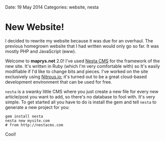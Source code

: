 Date: 19 May 2014
Categories: website, nesta

# New Website!

I decided to rewrite my website because it was due for an overhaul. The previous homegrown website that I had written would only go so far. It was mostly PHP and JavaScript (eww).

Welcome to **maprys.net** 2.0! I've used [Nesta CMS](http://nestacms.com) for the framework of the new site. It's written in Ruby (which I'm very comfortable with) so It's easily modifiable if I'd like to change bits and pieces.  I've worked on the site exclusively using [Nitrous.io](http://nitrous.io); it's turned out to be a great cloud-based development environment that can be used for free.

`nesta` is a swanky little CMS where you just create a new file for every new article/post you want to add, so there's no database to fool with. It's very simple. To get started all you have to do is install the gem and tell `nesta` to generate a new project for you:

```
gem install nesta
nesta new mysite.com
# from http://nestacms.com
```

Cool!
